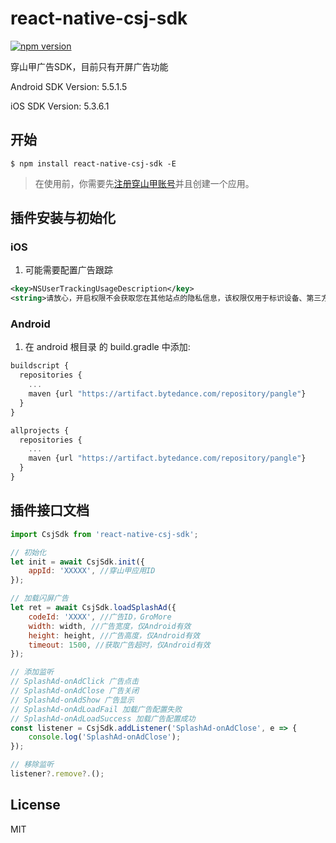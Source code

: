 # react-native-csj-sdk

[![npm version](https://badge.fury.io/js/react-native-csj-sdk.svg)](https://badge.fury.io/js/react-native-csj-sdk)

穿山甲广告SDK，目前只有开屏广告功能

Android SDK Version: 5.5.1.5

iOS SDK Version: 5.3.6.1

## 开始

`$ npm install react-native-csj-sdk -E`

>在使用前，你需要先[注册穿山甲账号](https://www.csjplatform.com/)并且创建一个应用。

## 插件安装与初始化

### iOS

1. 可能需要配置广告跟踪

```xml
<key>NSUserTrackingUsageDescription</key>
<string>请放心，开启权限不会获取您在其他站点的隐私信息，该权限仅用于标识设备、第三方广告、并保障服务安全与提示浏览体验</string>
```

### Android

1. 在 android 根目录 的 build.gradle 中添加:

```javascript
buildscript {
  repositories {
    ...
    maven {url "https://artifact.bytedance.com/repository/pangle"}
  }
}

allprojects {
  repositories {
    ...
    maven {url "https://artifact.bytedance.com/repository/pangle"}
  }
}

```

## 插件接口文档

```javascript
import CsjSdk from 'react-native-csj-sdk';

// 初始化
let init = await CsjSdk.init({
    appId: 'XXXXX', //穿山甲应用ID
});

// 加载闪屏广告
let ret = await CsjSdk.loadSplashAd({
    codeId: 'XXXX', //广告ID，GroMore
    width: width, //广告宽度，仅Android有效
    height: height, //广告高度，仅Android有效
    timeout: 1500, //获取广告超时，仅Android有效
});

// 添加监听
// SplashAd-onAdClick 广告点击
// SplashAd-onAdClose 广告关闭
// SplashAd-onAdShow 广告显示
// SplashAd-onAdLoadFail 加载广告配置失败
// SplashAd-onAdLoadSuccess 加载广告配置成功
const listener = CsjSdk.addListener('SplashAd-onAdClose', e => {
    console.log('SplashAd-onAdClose');
});

// 移除监听
listener?.remove?.();
```

## License

MIT
